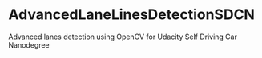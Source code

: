 # AdvancedLaneLinesDetectionSDCN
Advanced lanes detection using OpenCV for Udacity Self Driving Car Nanodegree
